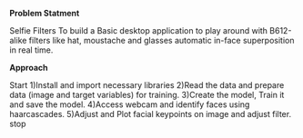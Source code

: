**Problem Statment**

Selfie Filters
To build a Basic desktop application to play around with B612-alike filters like hat, moustache and glasses automatic in-face superposition in real time.

**Approach**

Start
1)Install and import necessary libraries
2)Read the data and prepare data (image and target variables) for training.
3)Create the model, Train it and save the model.
4)Access webcam and identify faces using haarcascades.
5)Adjust and Plot facial keypoints on image and adjust filter.
stop

